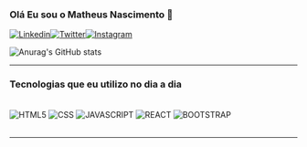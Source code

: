### Olá Eu sou o Matheus Nascimento 👋

[![Linkedin](https://img.shields.io/badge/LinkedIn-0077B5?style=for-the-badge&logo=linkedin&logoColor=white)](https://www.linkedin.com/in/matheus-nascimento-031893174/)[![Twitter](https://img.shields.io/badge/Twitter-1DA1F2?style=for-the-badge&logo=twitter&logoColor=white)](https://twitter.com/puermatz)[![Instagram](https://img.shields.io/badge/Instagram-E4405F?style=for-the-badge&logo=instagram&logoColor=white)](https://instagram.com/ipuermatz)

![Anurag's GitHub stats](https://github-readme-stats.vercel.app/api?username=puermatz&show_icons=true&theme=radical)
<hr>

### Tecnologias que eu utilizo no dia a dia

<div style="display: inline_block"><br>
    <img align="center" src="https://img.shields.io/badge/HTML5-E34F26?style=for-the-badge&logo=html5&logoColor=white" alt="HTML5">
    <img align="center" src="https://img.shields.io/badge/CSS3-1572B6?style=for-the-badge&logo=css3&logoColor=white" alt="CSS">
    <img align="center" src="https://img.shields.io/badge/JavaScript-F7DF1E?style=for-the-badge&logo=javascript&logoColor=black" alt="JAVASCRIPT">
    <img align="center" src="https://img.shields.io/badge/React-20232A?style=for-the-badge&logo=react&logoColor=61DAFB" alt="REACT">
    <img align="center" src="https://img.shields.io/badge/Bootstrap-563D7C?style=for-the-badge&logo=bootstrap&logoColor=white" alt="BOOTSTRAP">
</div>
<br>
<hr>
 

 

 
